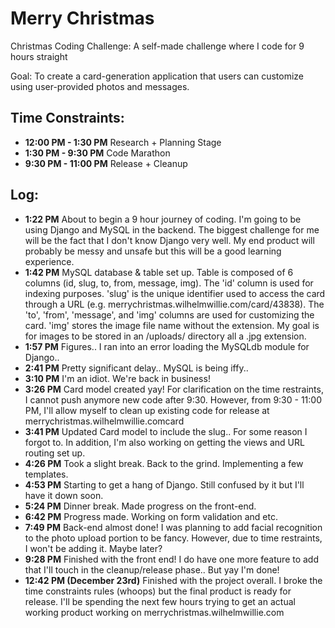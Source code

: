 # Merry Christmas

Christmas Coding Challenge: A self-made challenge where I code for 9 hours straight

Goal: To create a card-generation application that users can customize using user-provided photos and messages.

## Time Constraints:

* **12:00 PM - 1:30 PM** 
  Research + Planning Stage
* **1:30 PM - 9:30 PM** 
  Code Marathon
* **9:30 PM - 11:00 PM** 
  Release + Cleanup

## Log:
* **1:22 PM** About to begin a 9 hour journey of coding. I'm going to be using Django and MySQL in the backend. The biggest challenge for me will be the fact that I don't know Django very well. My end product will probably be messy and unsafe but this will be a good learning experience.
* **1:42 PM** MySQL database & table set up. Table is composed of 6 columns (id, slug, to, from, message, img). The 'id' column is used for indexing purposes. 'slug' is the unique identifier used to access the card through a URL (e.g. merrychristmas.wilhelmwillie.com/card/43838). The 'to', 'from', 'message', and 'img' columns are used for customizing the card. 'img' stores the image file name without the extension. My goal is for images to be stored in an /uploads/ directory all a .jpg extension.
* **1:57 PM** Figures.. I ran into an error loading the MySQLdb module for Django..
* **2:41 PM** Pretty significant delay.. MySQL is being iffy..
* **3:10 PM** I'm an idiot. We're back in business!
* **3:26 PM** Card model created yay! For clarification on the time restraints, I cannot push anymore new code after 9:30. However, from 9:30 - 11:00 PM, I'll allow myself to clean up existing code for release at merrychristmas.wilhelmwillie.comcard
* **3:41 PM** Updated Card model to include the slug.. For some reason I forgot to. In addition, I'm also working on getting the views and URL routing set up.
* **4:26 PM** Took a slight break. Back to the grind. Implementing a few templates.
* **4:53 PM** Starting to get a hang of Django. Still confused by it but I'll have it down soon.
* **5:24 PM** Dinner break. Made progress on the front-end.
* **6:42 PM** Progress made. Working on form validation and etc.
* **7:49 PM** Back-end almost done! I was planning to add facial recognition to the photo upload portion to be fancy. However, due to time restraints, I won't be adding it. Maybe later?
* **9:28 PM** Finished with the front end! I do have one more feature to add that I'll touch in the cleanup/release phase.. But yay I'm done!
* **12:42 PM (December 23rd)** Finished with the project overall. I broke the time constraints rules (whoops) but the final product is ready for release. I'll be spending the next few hours trying to get an actual working product working on merrychristmas.wilhelmwillie.com